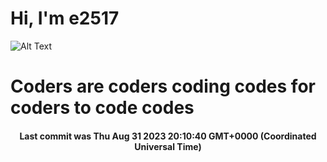 # Hi, I'm e2517

![Alt Text](https://github.com/E2517/e2517/blob/master/images/background.gif)

# Coders are coders coding codes for coders to code codes

<h4 align="center">Last commit was Thu Aug 31 2023 20:10:40 GMT+0000 (Coordinated Universal Time)</h4>
